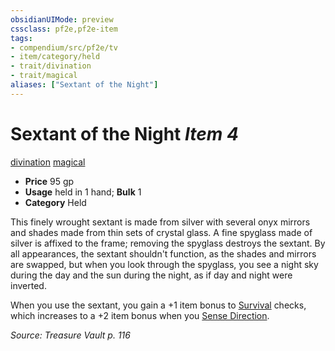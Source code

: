 ```yaml
---
obsidianUIMode: preview
cssclass: pf2e,pf2e-item
tags:
- compendium/src/pf2e/tv
- item/category/held
- trait/divination
- trait/magical
aliases: ["Sextant of the Night"]
---
```

# Sextant of the Night *Item 4*  
[divination](rules/traits/divination.md "Divination School Trait")  [magical](rules/traits/magical.md "Magical Item Trait")  

- **Price** 95 gp
- **Usage** held in 1 hand; **Bulk** 1
- **Category** Held

This finely wrought sextant is made from silver with several onyx mirrors and shades made from thin sets of crystal glass. A fine spyglass made of silver is affixed to the frame; removing the spyglass destroys the sextant. By all appearances, the sextant shouldn't function, as the shades and mirrors are swapped, but when you look through the spyglass, you see a night sky during the day and the sun during the night, as if day and night were inverted.

When you use the sextant, you gain a +1 item bonus to [Survival](compendium/skills.md#Survival) checks, which increases to a +2 item bonus when you [Sense Direction](rules/actions/sense-direction.md).

*Source: Treasure Vault p. 116*